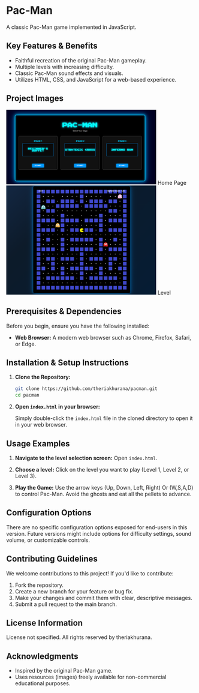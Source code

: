 # Pac-Man

A classic Pac-Man game implemented in JavaScript.

## Key Features & Benefits

- Faithful recreation of the original Pac-Man gameplay.
- Multiple levels with increasing difficulty.
- Classic Pac-Man sound effects and visuals.
- Utilizes HTML, CSS, and JavaScript for a web-based experience.

## Project Images
<img src="./screenshots/homePage.png" alt="Level Preview" width="400">
Home Page

<img src="./screenshots/level.png" alt="Level Preview" width="400">
Level 

## Prerequisites & Dependencies

Before you begin, ensure you have the following installed:

-   **Web Browser:**  A modern web browser such as Chrome, Firefox, Safari, or Edge.

## Installation & Setup Instructions

1.  **Clone the Repository:**

    ```bash
    git clone https://github.com/theriakhurana/pacman.git
    cd pacman
    ```

2.  **Open `index.html` in your browser:**

    Simply double-click the `index.html` file in the cloned directory to open it in your web browser.

## Usage Examples

1.  **Navigate to the level selection screen:** Open `index.html`.

2.  **Choose a level:** Click on the level you want to play (Level 1, Level 2, or Level 3).

3.  **Play the Game:** Use the arrow keys (Up, Down, Left, Right) Or (W,S,A,D) to control Pac-Man. Avoid the ghosts and eat all the pellets to advance.


## Configuration Options

There are no specific configuration options exposed for end-users in this version.  Future versions might include options for difficulty settings, sound volume, or customizable controls.

## Contributing Guidelines

We welcome contributions to this project! If you'd like to contribute:

1.  Fork the repository.
2.  Create a new branch for your feature or bug fix.
3.  Make your changes and commit them with clear, descriptive messages.
4.  Submit a pull request to the main branch.

## License Information

License not specified. All rights reserved by theriakhurana.

## Acknowledgments

*   Inspired by the original Pac-Man game.
*   Uses resources (images) freely available for non-commercial educational purposes.
